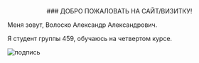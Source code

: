 <center>
### ДОБРО ПОЖАЛОВАТЬ НА САЙТ/ВИЗИТКУ!
</center>

Меня зовут, Волоско Александр Александрович.

Я студент группы 459, обучаюсь на четвертом курсе.


![подпись](https://user-images.githubusercontent.com/114470459/192462413-507889b5-bce8-4553-9a6d-48cff299298c.png)
